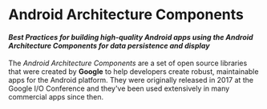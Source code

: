 # Android Architecture Components
#### _Best Practices for building high-quality Android apps using the Android Architecture Components for data persistence and display_

The _Android Architecture Components_ are a set of open source libraries that were created
by __Google__ to help developers create robust, maintainable apps for the Android platform.
They were originally released in 2017 at the Google I/O Conference and they've been used
extensively in many commercial apps since then.
